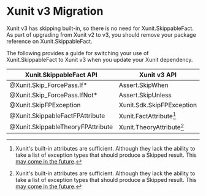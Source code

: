 # Xunit v3 Migration

Xunit v3 has skipping built-in, so there is no need for Xunit.SkippableFact.
As part of upgrading from Xunit v2 to v3, you should remove your package reference on Xunit.SkippableFact.

The following provides a guide for switching your use of Xunit.SkippableFact to Xunit v3 when you update your Xunit dependency.

Xunit.SkippableFact API | Xunit v3 API
--|--
@Xunit.Skip_ForcePass.If* | Assert.SkipWhen
@Xunit.Skip_ForcePass.IfNot* | Assert.SkipUnless
@Xunit.SkipFPException | Xunit.Sdk.SkipFPException
@Xunit.SkippableFactFPAttribute | Xunit.FactAttribute[^1]
@Xunit.SkippableTheoryFPAttribute | Xunit.TheoryAttribute[^1]

[^1]: Xunit's built-in attributes are sufficient. Although they lack the ability to take a list of exception types that should produce a Skipped result. This [may come in the future](https://github.com/xunit/xunit/issues/3101).
